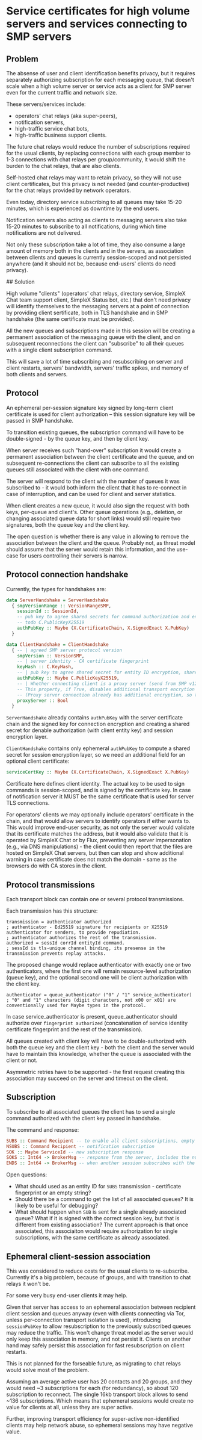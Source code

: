 # Service certificates for high volume servers and services connecting to SMP servers

## Problem

The absense of user and client identification benefits privacy, but it requires separately authorizing subscription for each messaging queue, that doesn't scale when a high volume server or service acts as a client for SMP server even for the current traffic and network size.

These servers/services include:
- operators' chat relays (aka super-peers),
- notification servers,
- high-traffic service chat bots,
- high-traffic business support clients.

The future chat relays would reduce the number of subscriptions required for the usual clients, by replacing connections with each group member to 1-3 connections with chat relays per group/community, it would shift the burden to the chat relays, that are also clients.

Self-hosted chat relays may want to retain privacy, so they will not use client certificates, but this privacy is not needed (and counter-productive) for the chat relays provided by network operators.

Even today, directory service subscribing to all queues may take 15-20 minutes, which is experienced as downtime by the end users.

Notification servers also acting as clients to messaging servers also take 15-20 minutes to subscribe to all notifications, during which time notifications are not delivered.

Not only these subscription take a lot of time, they also consume a large amount of memory both in the clients and in the servers, as association between clients and queues is currently session-scoped and not persisted anywhere (and it should not be, because end-users' clients do need privacy).

## Solution

High volume "clients" (operators' chat relays, directory service, SimpleX Chat team support client, SimpleX Status bot, etc.) that don't need privacy will identify themselves to the messaging servers at a point of connection by providing client sertificate, both in TLS handshake and in SMP handshake (the same certificate must be provided).

All the new queues and subscriptions made in this session will be creating a permanent association of the messaging queue with the client, and on subsequent reconnections the client can "subscribe" to all their queues with a single client subscription command.

This will save a lot of time subscribing and resubscribing on server and client restarts, servers' bandwidth, servers' traffic spikes, and memory of both clients and servers.

## Protocol

An ephemeral per-session signature key signed by long-term client certificate is used for client authorization – this session signature key will be passed in SMP handshake.

To transition existing queues, the subscription command will have to be double-signed - by the queue key, and then by client key.

When server receives such "hand-over" subscription it would create a permanent association between the client certificate and the queue, and on subsequent re-connections the client can subscribe to all the existing queues still associated with the client with one command.

The server will respond to the client with the number of queues it was subscribed to - it would both inform the client that it has to re-connect in case of interruption, and can be used for client and server statistics.

When client creates a new queue, it would also sign the request with both keys, per-queue and client's. Other queue operations (e.g., deletion, or changing associated queue data for short links) would still require two signatures, both the queue key and the client key.

The open question is whether there is any value in allowing to remove the association between the client and the queue. Probably not, as threat model should assume that the server would retain this information, and the use-case for users controlling their servers is narrow.

## Protocol connection handshake

Currently, the types for handshakes are:

```haskell
data ServerHandshake = ServerHandshake
  { smpVersionRange :: VersionRangeSMP,
    sessionId :: SessionId,
    -- pub key to agree shared secrets for command authorization and entity ID encryption.
    -- todo C.PublicKeyX25519
    authPubKey :: Maybe (X.CertificateChain, X.SignedExact X.PubKey)
  }

data ClientHandshake = ClientHandshake
  { -- | agreed SMP server protocol version
    smpVersion :: VersionSMP,
    -- | server identity - CA certificate fingerprint
    keyHash :: C.KeyHash,
    -- | pub key to agree shared secret for entity ID encryption, shared secret for command authorization is agreed using per-queue keys.
    authPubKey :: Maybe C.PublicKeyX25519,
    -- | Whether connecting client is a proxy server (send from SMP v12).
    -- This property, if True, disables additional transport encrytion inside TLS.
    -- (Proxy server connection already has additional encryption, so this layer is not needed there).
    proxyServer :: Bool
  }
```

`ServerHandshake` already contains `authPubKey` with the server certificate chain and the signed key for connection encryption and creating a shared secret for denable authorization (with client entity key) and session encryption layer.

`ClientHandshake` contains only ephemeral `authPubKey` to compute a shared secret for session encryption layer, so we need an additional field for an optional client certificate:

```haskell
serviceCertKey :: Maybe (X.CertificateChain, X.SignedExact X.PubKey)
```

Certificate here defines client identity. The actual key to be used to sign commands is session-scoped, and is signed by the certificate key. In case of notification server it MUST be the same certificate that is used for server TLS connections.

For operators' clients we may optionally include operators' certificate in the chain, and that would allow servers to identify operators if either wants to. This would improve end-user security, as not only the server would validate that its certificate matches the address, but it would also validate that it is operated by SimpleX Chat or by Flux, preventing any server impersonation (e.g., via DNS manipulations) - the client could then report that the files are hosted on SimpleX Chat servers, but then can stop and show additional warning in case certificate does not match the domain - same as the browsers do with CA stores in the client.

## Protocol transmissions

Each transport block can contain one or several protocol transmissions.

Each transmission has this structure:

```abnf
transmission = authenticator authorized
; authenticator - Ed25519 signature for recipients or X25519 authenticator for senders, to provide repudiation.
; authenticator authorizes the rest of the transmission.
authorized = sessId corrId entityId command.
; sessId is tls-unique channel binding, its presense in the transmission prevents replay attacks.
```

The proposed change would replace authenticator with exactly one or two authenticators, where the first one will remain resource-level authorization (queue key), and the optional second one will be client authorization with the client key.

```abnf
authenticator = queue_authenticator ("0" / "1" service_authenticator)
; "0" and "1" characters (digit characters, not x00 or x01) are conventionally used for Maybe types in the protocol.
```

In case service_authenticator is present, queue_authenticator should authorize over `fingerprint authorized` (concatenation of service identity certificate fingerprint and the rest of the transmission).

All queues created with client key will have to be double-authorized with both the queue key and the client key - both the client and the server would have to maintain this knowledge, whether the queue is associated with the client or not.

Asymmetric retries have to be supported - the first request creating this association may succeed on the server and timeout on the client.

## Subscription

To subscribe to all associated queues the client has to send a single command authorized with the client key passed in handshake.

The command and response:

```haskell
SUBS :: Command Recipient -- to enable all client subscriptions, empty entity ID in the transmission, signed by client key - it must be the same as was used in handover subscription signature.
NSUBS :: Command Recipient -- notification subscription
SOK :: Maybe ServiceId -- new subscription response
SOKS :: Int64 -> BrokerMsg -- response from the server, includes the number of subscribed queues
ENDS :: Int64 -> BrokerMsg -- when another session subscribes with the same certificate
```

Open questions:
- What should used as an entity ID for `SUBS` transmission - certificate fingerprint or an empty string?
- Should there be a command to get the list of all associated queues? It is likely to be useful for debugging?
- What should happen when `SUB` is sent for a single already associated queue? What if it is signed with the correct session key, but that is different from existing association? The current approach is that once associated, this associaiton would require authorization for single subscriptions, with the same certificate as already associated.

## Ephemeral client-session association

This was considered to reduce costs for the usual clients to re-subscribe. Currently it's a big problem, because of groups, and with transition to chat relays it won't be.

For some very busy end-user clients it may help.

Given that server has access to an ephemeral association between recipient client session and queues anyway (even with clients connecting via Tor, unless per-connection transport isolation is used), introducing `sessionPubKey` to allow resubscription to the previously subscribed queues may reduce the traffic. This won't change threat model as the server would only keep this association in memory, and not persist it. Clients on another hand may safely persist this association for fast resubscription on client restarts.

This is not planned for the forseable future, as migrating to chat relays would solve most of the problem.

Assuming an average active user has 20 contacts and 20 groups, and they would need ~3 subscriptions for each (for redundancy), so about 120 subscription to reconnect. The single 16kb transport block allows to send ~136 subscriptions. Which means that ephemeral sessions would create no value for clients at all, unless they are super active.

Further, improving transport efficiency for super-active non-identified clients may help network abuse, so ephemeral sessions may have negative value.
